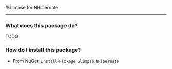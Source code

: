#Glimpse for NHibernate

---

### What does this package do?

TODO

### How do I install this package?

* From NuGet: `Install-Package Glimpse.NHibernate`